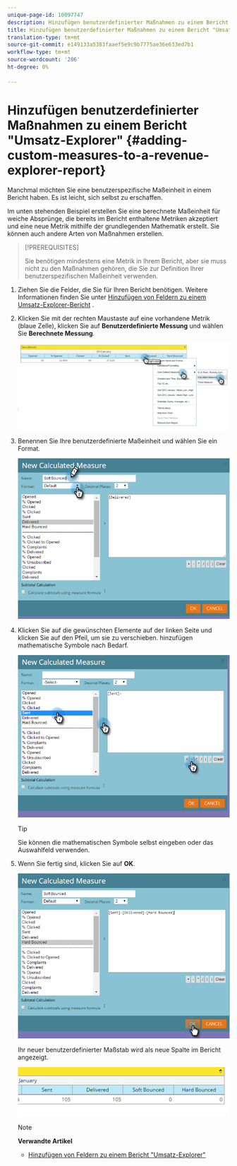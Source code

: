```yaml
---
unique-page-id: 10097747
description: Hinzufügen benutzerdefinierter Maßnahmen zu einem Bericht "Umsatz - Explorer - Marketing - Dokumente - Produktdokumentation"
title: Hinzufügen benutzerdefinierter Maßnahmen zu einem Bericht "Umsatz-Explorer"
translation-type: tm+mt
source-git-commit: e149133a5383faaef5e9c9b7775ae36e633ed7b1
workflow-type: tm+mt
source-wordcount: '206'
ht-degree: 0%

---
```



# Hinzufügen benutzerdefinierter Maßnahmen zu einem Bericht &quot;Umsatz-Explorer&quot; {#adding-custom-measures-to-a-revenue-explorer-report}

Manchmal möchten Sie eine benutzerspezifische Maßeinheit in einem Bericht haben. Es ist leicht, sich selbst zu erschaffen.

Im unten stehenden Beispiel erstellen Sie eine berechnete Maßeinheit für weiche Absprünge, die bereits im Bericht enthaltene Metriken akzeptiert und eine neue Metrik mithilfe der grundlegenden Mathematik erstellt. Sie können auch andere Arten von Maßnahmen erstellen.

>[!PREREQUISITES]
>
>Sie benötigen mindestens eine Metrik in Ihrem Bericht, aber sie muss nicht zu den Maßnahmen gehören, die Sie zur Definition Ihrer benutzerspezifischen Maßeinheit verwenden.

1. Ziehen Sie die Felder, die Sie für Ihren Bericht benötigen. Weitere Informationen finden Sie unter [Hinzufügen von Feldern zu einem Umsatz-Explorer-Bericht](adding-fields-to-a-revenue-explorer-report.md) .
1. Klicken Sie mit der rechten Maustaste auf eine vorhandene Metrik (blaue Zelle), klicken Sie auf **Benutzerdefinierte Messung** und wählen Sie **Berechnete Messung**.

   ![](assets/image2016-1-26-11-3a7-3a49.png)

1. Benennen Sie Ihre benutzerdefinierte Maßeinheit und wählen Sie ein Format.

   ![](assets/image2016-1-26-11-3a26-3a23.png)

1. Klicken Sie auf die gewünschten Elemente auf der linken Seite und klicken Sie auf den Pfeil, um sie zu verschieben. hinzufügen mathematische Symbole nach Bedarf.

   ![](assets/image2016-1-26-11-3a16-3a55.png)

   >[!TIP]
   >
   >Sie können die mathematischen Symbole selbst eingeben oder das Auswahlfeld verwenden.

1. Wenn Sie fertig sind, klicken Sie auf **OK**.

   ![](assets/image2016-1-26-11-3a37-3a27.png)

   Ihr neuer benutzerdefinierter Maßstab wird als neue Spalte im Bericht angezeigt.

   ![](assets/image2016-1-26-11-3a29-3a16.png)

   >[!NOTE]
   >
   >**Verwandte Artikel**
   >
   >    
   >    
   >    * [Hinzufügen von Feldern zu einem Bericht &quot;Umsatz-Explorer&quot;](adding-fields-to-a-revenue-explorer-report.md)


